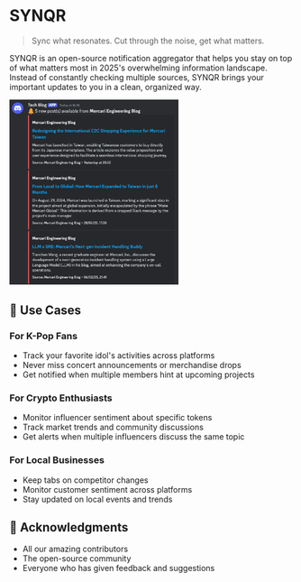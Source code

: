 # SYNQR

> Sync what resonates. Cut through the noise, get what matters.

SYNQR is an open-source notification aggregator that helps you stay on top of
what matters most in 2025's overwhelming information landscape. Instead of
constantly checking multiple sources, SYNQR brings your important updates to you
in a clean, organized way.

<img src="screenshot.png" alt="SYNQR Screenshot" style="max-width: 100%; width: 300px;" />

## 🚀 Use Cases

### For K-Pop Fans

- Track your favorite idol's activities across platforms
- Never miss concert announcements or merchandise drops
- Get notified when multiple members hint at upcoming projects

### For Crypto Enthusiasts

- Monitor influencer sentiment about specific tokens
- Track market trends and community discussions
- Get alerts when multiple influencers discuss the same topic

### For Local Businesses

- Keep tabs on competitor changes
- Monitor customer sentiment across platforms
- Stay updated on local events and trends

## 🙏 Acknowledgments

- All our amazing contributors
- The open-source community
- Everyone who has given feedback and suggestions
